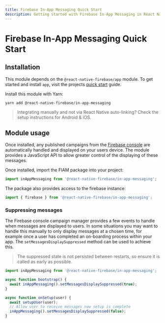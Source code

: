 ```yaml
---
title: Firebase In-App Messaging Quick Start
description: Getting started with Firebase In-App Messaging in React Native Firebase
---
```


# Firebase In-App Messaging Quick Start

## Installation

This module depends on the `@react-native-firebase/app` module. To get started and install `app`,
visit the projects [quick start](/quick-start) guide. 

Install this module with Yarn:

```bash
yarn add @react-native-firebase/in-app-messaging
```

> Integrating manually and not via React Native auto-linking? Check the setup instructions for <Anchor version group href="/android">Android</Anchor> & <Anchor version group href="/ios">iOS</Anchor>.

## Module usage

Once installed, any published campaigns from the [Firebase console](https://console.firebase.google.com/?utm_source=invertase&utm_medium=fiam&utm_campaign=quick_start)
are automatically handled and displayed on your users device. The module provides a JavaScript API to allow greater
control of the displaying of these messages.

Once installed, import the FIAM package into your project:

```js
import inAppMessaging from '@react-native-firebase/in-app-messaging';
```

The package also provides access to the firebase instance:

```js
import { firebase } from '@react-native-firebase/in-app-messaging';
```

### Suppressing messages

The Firebase console campaign manager provides a few events to handle when messages are displayed to users. In some
situations you may want to handle this manually to only display messages at a chosen time, for example once a user
has completed an on-boarding process within your app. The `setMessagesDisplaySuppressed` method can be used to
achieve this.

> The suppressed state is not persisted between restarts, so ensure it is called as early as possible.

```js
import inAppMessaging from '@react-native-firebase/in-app-messaging';

async function bootstrap() {
  await inAppMessaging().setMessagesDisplaySuppressed(true);
}

async function onSetup(user) {
  await setupUser(user);
  // Allow user to receive messages now setup is complete
  inAppMessaging().setMessagesDisplaySuppressed(false);
}
```
